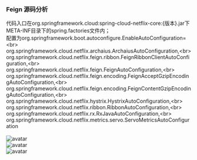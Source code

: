 ### Feign 源码分析

代码入口在org.springframework.cloud:spring-cloud-netflix-core:{版本}.jar下<br>
META-INF目录下的spring.factories文件内；<br>
配置为org.springframework.boot.autoconfigure.EnableAutoConfiguration=\<br>
   org.springframework.cloud.netflix.archaius.ArchaiusAutoConfiguration,\<br>
   org.springframework.cloud.netflix.feign.ribbon.FeignRibbonClientAutoConfiguration,\<br>
   org.springframework.cloud.netflix.feign.FeignAutoConfiguration,\<br>
   org.springframework.cloud.netflix.feign.encoding.FeignAcceptGzipEncodingAutoConfiguration,\<br>
   org.springframework.cloud.netflix.feign.encoding.FeignContentGzipEncodingAutoConfiguration,\<br>
   org.springframework.cloud.netflix.hystrix.HystrixAutoConfiguration,\<br>
   org.springframework.cloud.netflix.ribbon.RibbonAutoConfiguration,\<br>
   org.springframework.cloud.netflix.rx.RxJavaAutoConfiguration,\<br>
   org.springframework.cloud.netflix.metrics.servo.ServoMetricsAutoConfiguration
<br>
<br>
![avatar](https://github.com/chenluxing/sourceCode/blob/master/images/feign_1.png?raw=true)
<br>
![avatar](https://github.com/chenluxing/sourceCode/blob/master/images/feign_2.png?raw=true)
<br>
![avatar](https://github.com/chenluxing/sourceCode/blob/master/images/feign_3.png?raw=true)

